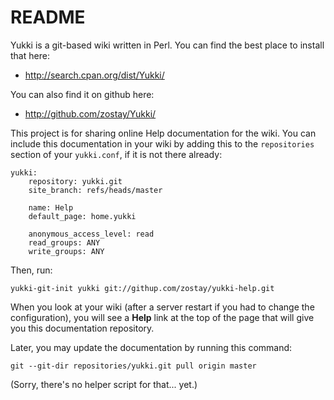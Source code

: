 # README

Yukki is a git-based wiki written in Perl. You can find the best place to install that here:

  * <http://search.cpan.org/dist/Yukki/>

You can also find it on github here:

  * <http://github.com/zostay/Yukki/>

This project is for sharing online Help documentation for the wiki. You can include this documentation in your wiki by adding this to the `repositories` section of your `yukki.conf`, if it is not there already:

    yukki: 
        repository: yukki.git
        site_branch: refs/heads/master

        name: Help
        default_page: home.yukki

        anonymous_access_level: read
        read_groups: ANY
        write_groups: ANY

Then, run:

    yukki-git-init yukki git://githup.com/zostay/yukki-help.git

When you look at your wiki (after a server restart if you had to change the configuration), you will see a **Help** link at the top of the page that will give you this documentation repository.

Later, you may update the documentation by running this command:

    git --git-dir repositories/yukki.git pull origin master

(Sorry, there's no helper script for that... yet.)